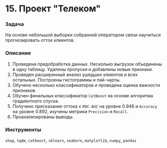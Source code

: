# 15. Проект "Телеком"

### Задача

На основе небольшой выборки собранной оператором связи научиться прогнозировать отток клиентов.

### Описание

1. Проведена предобработка данных. Несколько выгрузок объединены в одну таблицу. Удалены пропуски и добавлены новые признаки.
2. Проведен расширенный анализ ушедших клиентов и всех остальных. Построены гистограммы и пай-чарты.
3. Обучено несколько классификаторов и проведена оценка важности признаков.
4. Обучен финальных классификатор `CatBoost` на основе алгоритма градиентного спуска.
5. Получено пресказание оттока с `ROC-AUC` на уровне 0.946 и `Accuracy` на уровне 0.892, изучены метрики `Precision` и `Recall`.
6. Проанализированы выводы.

### Инструменты
`shap`, `tqdm`, `catboost`, `sklearn`, `seaborn`, `matplotlib`, `numpy`, `pandas`
